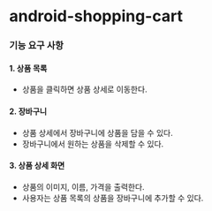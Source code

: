 # android-shopping-cart

### 기능 요구 사항

#### 1. 상품 목록
+ 상품을 클릭하면 상품 상세로 이동한다.

#### 2. 장바구니
+ 상품 상세에서 장바구니에 상품을 담을 수 있다.
+ 장바구니에서 원하는 상품을 삭제할 수 있다.

#### 3. 상품 상세 화면
+ 상품의 이미지, 이름, 가격을 출력한다.
+ 사용자는 상품 목록의 상품을 장바구니에 추가할 수 있다.
